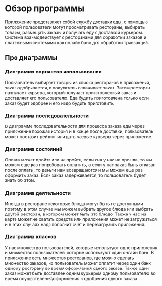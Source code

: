 # Обзор программы
Приложение представляет собой службу доставки еды, с помощью которой пользователи могут просматривать рестораны, выбирать товары, размещать заказы и получать еду с доставкой курьером. 
Система взаимодействует с ресторанами для обработки заказов и платежными системами как онлайн банк для обработки транзакций. 

## Про диаграммы
### Диаграмма вариантов использования
Пользователь выбирает товары из списка ресторанов в приложения, заказ одобривается, и покупатель оплачивает заказ. Затем ресторан назначает курьера, который получает приготовленный заказ и доставляет его пользователю.
Еда будить приготовлена только если заказ будет одобрен и его надо будить приготовить.

### Диаграмма последовательности 
В диаграмме последовательности для процесса заказа еды через приложение похожая история и в конце после доставки, пользователь может поставит рейтинг или дать чаевые курьеры через приложение.

### Диаграмма состояний 
Оплата может пройти или не пройти, если она у нас не прошла, то мы можем еще раз попробовать оплатить, а если у нас заказ быль отказан после оплаты, то деньги нам возвращаются и мы можем еще раз оформить заказ. 
Если заказ задерживается, то пользователь будет знать об этом.

### Диаграмма деятельности 
Иногда в ресторане некоторые блюда могут быть не доступными поэтому в этом случае мы можем выбрать другое блюда или выбрать другой ресторан, в котором может быть это блюдо.
Также у нас на карте может не хватать средств или приложения может не загружаться и в этих случаях надо пополнит счёт и перезагрузить приложения.

### Диаграмма классов 
У нас множество пользователей, которые используют одно приложения и множество пользователей, которые используют один онлайн банк.
В приложение есть множество ресторанов, где можно сделать множество заказов, но пользователь может оплатит через один банк одному ресторану во время оформления одного заказа. 
Также один заказ может быть доставлен одним курьером одному пользователю во время осуществления\оформления и одобрения одного заказа.


